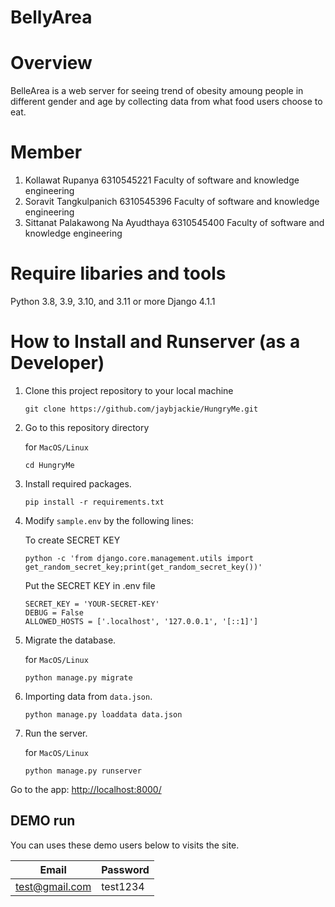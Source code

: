 # BellyArea

# Overview
BelleArea is a web server for seeing trend of obesity amoung people in different gender and age by collecting data from what food users choose to eat.

# Member
1. Kollawat Rupanya 6310545221 Faculty of software and knowledge engineering
2. Soravit Tangkulpanich 6310545396 Faculty of software and knowledge engineering
3. Sittanat Palakawong Na Ayudthaya 6310545400 Faculty of software and knowledge engineering

# Require libaries and tools
Python 3.8, 3.9, 3.10, and 3.11 or more
Django 4.1.1

# How to Install and Runserver (as a Developer)

1. Clone this project repository to your local machine
    ````
    git clone https://github.com/jaybjackie/HungryMe.git
    ````
2. Go to  this repository directory<br>
   
   for `MacOS/Linux`
   ````
   cd HungryMe
   ````
   
    
3. Install required packages.

    ````
    pip install -r requirements.txt
    ````

4. Modify `sample.env` by the following lines:

    To create SECRET KEY
    ```
    python -c 'from django.core.management.utils import get_random_secret_key;print(get_random_secret_key())'
    ```

    Put the SECRET KEY in .env file

    ```
    SECRET_KEY = 'YOUR-SECRET-KEY'
    DEBUG = False
    ALLOWED_HOSTS = ['.localhost', '127.0.0.1', '[::1]']
    ```

5. Migrate the database.

    for `MacOS/Linux`
    ````
    python manage.py migrate
    ````

6. Importing data from `data.json`.
    ````
    python manage.py loaddata data.json
    ````
7. Run the server.
 
   for `MacOS/Linux`
   ````
   python manage.py runserver
   ````
 
 Go to the app:
[http://localhost:8000/](http://localhost:8000/)

## DEMO run
You can uses these demo users below to visits the site.

| Email  | Password  |
|-----------|-----------|
|   test@gmail.com  | test1234 |
